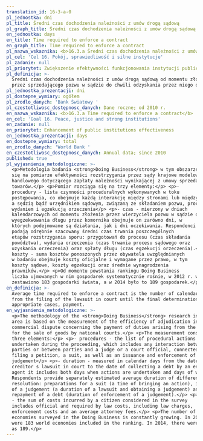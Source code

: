 ```yaml
---
translation_id: 16-3-a-0
pl_jednostka: dni
pl_title: Średni czas dochodzenia należności z umów drogą sądową
pl_graph_title: Średni czas dochodzenia należności z umów drogą sądową
en_jednostka: days
en_title: Time required to enforce a contract
en_graph_title: Time required to enforce a contract
pl_nazwa_wskaznika: <b>16.3.a Średni czas dochodzenia należności z umów drogą sądową</b>
pl_cel: 'Cel 16. Pokój, sprawiedliwość i silne instytucje'
pl_zadanie: null
pl_priorytet: Zwiększenie efektywności funkcjonowania instytucji publicznych
pl_definicja: >-
  Średni czas dochodzenia należności z umów drogą sądową od momentu złożenia
  przez sprzedającego pozwu w sądzie do chwili odzyskania przez niego długu.
pl_jednostka_prezentacji: dni
pl_dostepne_wymiary: ogółem
pl_zrodlo_danych: 'Bank Światowy '
pl_czestotliwosc_dostępnosc_danych: Dane roczne; od 2010 r.
en_nazwa_wskaznika: <b>16.3.a Time required to enforce a contract</b>
en_cel: 'Goal 16. Peace, justice and strong institutions'
en_zadanie: null
en_priorytet: Enhancement of public institutions effectiveness
en_jednostka_prezentacji: days
en_dostepne_wymiary: total
en_zrodlo_danych: 'World Bank '
en_czestotliwosc_dostępnosc_danych: Annual data; since 2010
published: true
pl_wyjasnienia_metodologiczne: >-
  <p>Metodologia badania <strong>Doing Business</strong> w tym obszarze opiera
  się na pomiarze efektywności rozstrzygania przez sądy krajowe modelowego sporu
  handlowego dotyczącego zapłaty należności wynikającej z umowy sprzedaży
  towarów.</p> <p>Pomiar rozciąga się na trzy elementy:</p> <p>-
  procedury - lista czynności proceduralnych wykonywanych w toku
  postępowania, co obejmuje każdą interakcję między stronami lub między stronami
  a sędzią bądź urzędnikiem sądowym, związaną ze składaniem pozwu, procesem oraz
  wydaniem i egzekucją orzeczenia</p> <p>- czas - mierzony w dniach
  kalendarzowych od momentu złożenia przez wierzyciela pozwu w sądzie do chwili
  wyegzekwowania długu przez komornika obejmuje on zarówno dni, w
  których podejmowane są działania, jak i dni oczekiwania. Respondenci
  podają odrębnie szacowany średni czas trwania poszczególnych
  etapów rozstrzygania sporu: przygotowań do procesu (czas składania
  powództwa), wydania orzeczenia (czas trwania procesu sądowego oraz
  uzyskania orzeczenia) oraz spłaty długu (czas egzekucji orzeczenia).</p> <p>-
  koszty - suma kosztów ponoszonych przez obywatela uwzględnianych
  w badaniu obejmuje koszty oficjalne i wymagane przez prawo, w tym
  koszty sądowe, koszty egzekucji oraz średnie wynagrodzenia
  prawników.</p> <p>Od momentu powstania rankingu Doing Business
  liczba ujmowanych w nim gospodarek systematycznie rośnie, w 2012 r. w rankingu
  zestawiono 183 gospodarki świata, a w 2014 było to 189 gospodarek.</p>
en_definicja: >-
  Average time required to enforce a contract is the number of calendar days
  from the filing of the lawsuit in court until the final determination and, in
  appropriate cases, payment.
en_wyjasnienia_metodologiczne: >-
  <p>The methodology of the <strong>Doing Business</strong> research in this
  area is based on the measurement of the efficiency of adjudication in a model
  commercial dispute concerning the payment of duties arising from the contract
  for the sale of goods by national courts.</p> <p>The measurement consist of
  three elements:</p> <p>- procedures - the list of procedural actions
  undertaken during the proceeding, which includes any interaction between
  parties or between parties and a judge or a court official, connected with
  filing a petition, a suit, as well as an issuance and enforcement of a
  judgement</p> <p>- duration - measured in calendar days from the date of
  creditor s lawsuit in court to the date of collecting a debt by an enforcement
  agent it includes both days when actions are undertaken and days of waiting.
  Respondents provide separately estimated average duration of different dispute
  resolution: preparations for a suit (a time of bringing an action), issuance
  of a judgement (a duration of a lawsuit and obtaining a judgement) and
  repayment of a debt (duration of enforcement of a judgement).</p> <p>- costs
  - the sum of costs incurred by a citizen considered in the survey
  includes official and required by law costs, including law charges,
  enforcement costs and an average attorney fees.</p> <p>The number of
  economies surveyed in the Doing Business is constantly growing. In 2012, there
  were 183 world economies included in the ranking. In 2014, there were as many
  as 189.</p>
---
```

